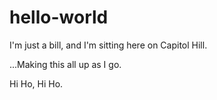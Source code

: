 # hello-world 

I'm just a bill, and I'm sitting here on Capitol Hill. 

...Making this all up as I go.

Hi Ho, Hi Ho.
